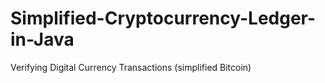 # Simplified-Cryptocurrency-Ledger-in-Java
Verifying Digital Currency Transactions (simplified Bitcoin)
